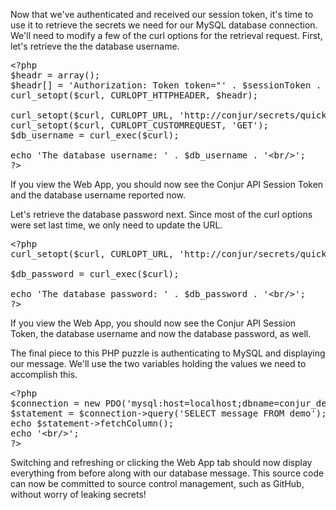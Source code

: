 
Now that we've authenticated and received our session token, it's time to use it to retrieve the secrets we need for our MySQL database connection. We'll need to modify a few of the curl options for the retrieval request. First, let's retrieve the the database username.

<pre class="file" data-filename="secure.php" data-target="append">
&lt;?php
$headr = array();
$headr[] = 'Authorization: Token token="' . $sessionToken . '"';
curl_setopt($curl, CURLOPT_HTTPHEADER, $headr);

curl_setopt($curl, CURLOPT_URL, 'http://conjur/secrets/quick-start/variable/devapp%2Fdb_uname');
curl_setopt($curl, CURLOPT_CUSTOMREQUEST, 'GET');
$db_username = curl_exec($curl);

echo 'The database username: ' . $db_username . '&lt;br/&gt;';
?&gt;
</pre>

If you view the Web App, you should now see the Conjur API Session Token and the database username reported now.

Let's retrieve the database password next. Since most of the curl options were set last time, we only need to update the URL.

<pre class="file" data-filename="secure.php" data-target="append">
&lt;?php
curl_setopt($curl, CURLOPT_URL, 'http://conjur/secrets/quick-start/variable/devapp%2Fdb_pass');

$db_password = curl_exec($curl);

echo 'The database password: ' . $db_password . '&lt;br/&gt;';
?&gt;
</pre>

If you view the Web App, you should now see the Conjur API Session Token, the database username and now the database password, as well.

The final piece to this PHP puzzle is authenticating to MySQL and displaying our message. We'll use the two variables holding the values we need to accomplish this.

<pre class="file" data-filename="secure.php" data-target="append">
&lt;?php
$connection = new PDO('mysql:host=localhost;dbname=conjur_demo', $db_username, $db_password);
$statement = $connection->query('SELECT message FROM demo');
echo $statement->fetchColumn();
echo '&lt;br/&gt;';
?&gt;
</pre>

Switching and refreshing or clicking the Web App tab should now display everything from before along with our database message. This source code can now be committed to source control management, such as GitHub, without worry of leaking secrets!
